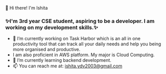 👋 Hi there! I'm Ishita

 ### ✨I'm 3rd year CSE student, aspiring to be a developer. I am working on my development skills.✨ 
- 🔭 I’m currently working on Task Harbor which is an all in one productivity tool that can track all your daily needs and help you being more organised and productive.
- I am also proficient in AWS platform. My major is Cloud Computing. 
- 🌱 I’m currently learning backend development. 
- 📫 You can reach me at: ishita.ydv2003@gmail.com

